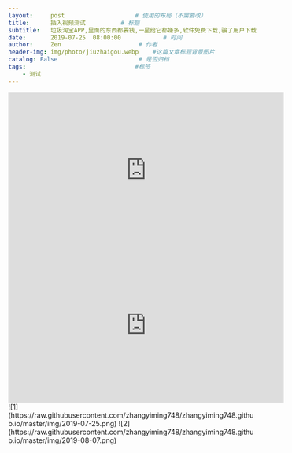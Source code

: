 ```yaml
---
layout:     post                    # 使用的布局（不需要改）
title:      插入视频测试          # 标题
subtitle:   垃圾淘宝APP,里面的东西都要钱,一星给它都嫌多,软件免费下载,骗了用户下载,使用过程中不断引导用户充钱,简直是个无底洞!   #副标题
date:       2019-07-25  08:00:00            # 时间
author:     Zen                      # 作者
header-img: img/photo/jiuzhaigou.webp    #这篇文章标题背景图片
catalog: False                       # 是否归档
tags:                               #标签
    - 测试
---
```


<iframe width="560" height="315" src="https://www.youtube.com/embed/7ebZbIwQtik" frameborder="0" allow="accelerometer; autoplay; encrypted-media; gyroscope; picture-in-picture" allowfullscreen></iframe>
<iframe width="560" height="315" src="https://www.youtube.com/embed/RgTf8RM_HXo" frameborder="0" allow="accelerometer; autoplay; encrypted-media; gyroscope; picture-in-picture" allowfullscreen></iframe>
![1](https://raw.githubusercontent.com/zhangyiming748/zhangyiming748.github.io/master/img/2019-07-25.png)
![2](https://raw.githubusercontent.com/zhangyiming748/zhangyiming748.github.io/master/img/2019-08-07.png)
